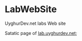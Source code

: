 # LabWebSite
UyghurDev.net labs Web site

Satatic page of [lab.uyghurdev.net](http://lab.uyghurdev.net);

